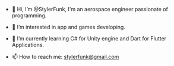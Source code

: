 - 👋 Hi, I’m @StylerFunk, I'm an aerospace engineer passionate of programming.

- 👀 I’m interested in app and games developing.

- 🌱 I’m currently learning C# for Unity engine and Dart for Flutter Applications.

- 📫 How to reach me: stylerfunk@gmail.com

<!---
StylerFunk/StylerFunk is a ✨ special ✨ repository because its `README.md` (this file) appears on your GitHub profile.
You can click the Preview link to take a look at your changes.
--->
